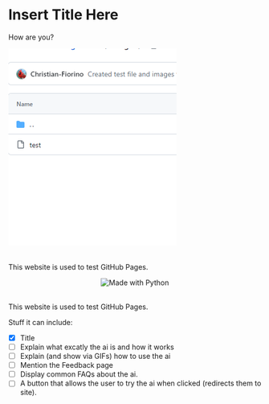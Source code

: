 # Insert Title Here
How are you?

<div align="left">
    <img src="images/Test Image.png" alt="Testing"/>
</div><br>

This website is used to test GitHub Pages.

<div align="center">
    <img src="http://ForTheBadge.com/images/badges/made-with-python.svg" alt="Made with Python">
</div><br>

This website is used to test GitHub Pages.

Stuff it can include:<br>
- [X] Title
- [ ] Explain what excatly the ai is and how it works
- [ ] Explain (and show via GIFs) how to use the ai
- [ ] Mention the Feedback page
- [ ] Display common FAQs about the ai.
- [ ] A button that allows the user to try the ai when clicked (redirects them to site).
